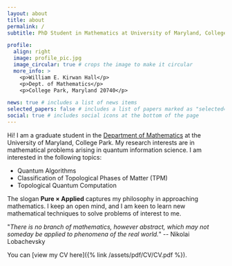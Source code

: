```yaml
---
layout: about
title: about
permalink: /
subtitle: PhD Student in Mathematics at University of Maryland, College Park. 

profile:
  align: right
  image: profile_pic.jpg
  image_circular: true # crops the image to make it circular
  more_info: >
    <p>William E. Kirwan Hall</p>
    <p>Dept. of Mathematics</p>
    <p>College Park, Maryland 20740</p>

news: true # includes a list of news items
selected_papers: false # includes a list of papers marked as "selected={true}"
social: true # includes social icons at the bottom of the page
---
```


Hi! I am a graduate student in the [Department of Mathematics](https://www-math.umd.edu/people/graduate-students.html) at the University of Maryland, College Park.  My research interests are in mathematical problems arising in quantum information science. I am interested in the following topics:

* Quantum Algorithms
* Classification of Topological Phases of Matter (TPM)
* Topological Quantum Computation

The slogan **Pure × Applied** captures my philosophy in approaching mathematics. I keep an open mind, and I am keen to learn new mathematical techniques to solve problems of interest to me.

  "*There is no branch of mathematics, however abstract, which may not someday be applied to phenomena of the real world.*" -- Nikolai Lobachevsky
  
  You can [view my CV here]({% link /assets/pdf/CV/CV.pdf %}).